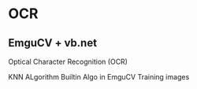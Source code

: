 # OCR
## EmguCV + vb.net
Optical Character Recognition (OCR)

KNN ALgorithm
Builtin Algo in EmguCV
Training images

